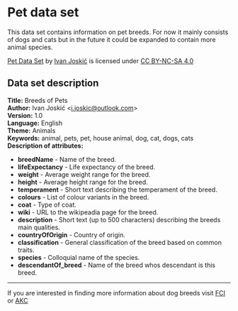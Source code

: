 # Pet data set

This data set contains information on pet breeds. For now it mainly consists of dogs and cats but in the future it could be expanded to contain more animal species.


[Pet Data Set](https://github.com/IvanJoskic/pet-data-set) by [Ivan Joskić](https://github.com/IvanJoskic) is licensed under [CC BY-NC-SA 4.0](https://creativecommons.org/licenses/by-nc-sa/4.0/?ref=chooser-v1)


Data set description
---------
**Title:** Breeds of Pets  
**Author:** Ivan Joskić \<i.joskic@outlook.com\>  
**Version:** 1.0  
**Language:** English  
**Theme:** Animals  
**Keywords:** animal, pets, pet, house animal, dog, cat, dogs, cats  
**Description of attributes:**  
 - **breedName** \- Name of the breed.
 - **lifeExpectancy** \- Life expectancy of the breed.
 - **weight** \- Average weight range for the breed.
 - **height** \- Average height range for the breed.
 - **temperament** \- Short text describing the temperament of the breed.
 - **colours** \- List of colour variants in the breed.
 - **coat** \- Type of coat.
 - **wiki** \- URL to the wikipeadia page for the breed.
 - **description** \- Short text (up to 500 characters) describing the breeds main qualities.
 - **countryOfOrigin** \- Country of origin.
 - **classification** \- General classification of the breed based on common traits.
 - **species** \- Colloquial name of the species.
 - **descendantOf_breed** \- Name of the breed whos descendant is this breed.

___
If you are interested in finding more information about dog breeds visit [FCI](http://www.fci.be/en/Nomenclature/) or [AKC](https://www.akc.org/dog-breeds/)